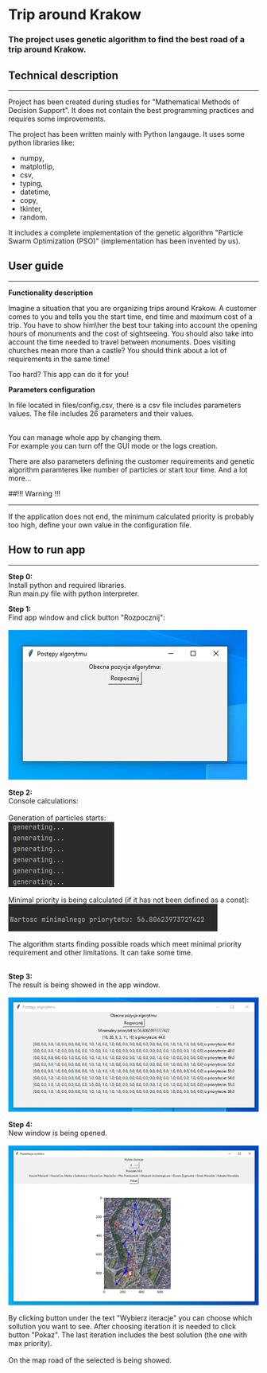 # Trip around Krakow

### The project uses genetic algorithm to find the best road of a trip around Krakow.


## Technical description
_________________

Project has been created during studies for "Mathematical Methods of Decision Support".
It does not contain the best programming practices and requires some improvements.

The project has been written mainly with Python langauge. 
It uses some python libraries like:
- numpy,
- matplotlip,
- csv,
- typing,
- datetime,
- copy,
- tkinter,
- random.

It includes a complete implementation of the genetic algorithm "Particle Swarm Optimization (PSO)" 
(implementation has been invented by us).

## User guide
_________________

**Functionality description**

Imagine a situation that you are organizing trips around Krakow.
A customer comes to you and tells you the start time, end time and maximum cost of a trip.
You have to show him\her the best tour taking into account the opening hours of monuments and the cost of sightseeing.
You should also take into account the time needed to travel between monuments.
Does visiting churches mean more than a castle?
You should think about a lot of requirements in the same time!

Too hard? This app can do it for you!

**Parameters configuration**

In file located in files/config.csv, there is a csv file includes parameters values. 
The file includes 26 parameters and their values.

<br>You can manage whole app by changing them.
<br>For example you can turn off the GUI mode or the logs creation.

There are also parameters defining the customer requirements and genetic algorithm paramteres like number of particles or start tour time.
And a lot more...

##!!! Warning !!!
___________
If the application does not end, the minimum calculated priority is probably too high, define your own value in the configuration file.


## How to run app
____________

**Step 0:** <br>
Install python and required libraries. <br>
Run main.py file with python interpreter.

**Step 1:** <br>
Find app window and click button "Rozpocznij": <br><br>
![Alt, Step1](./userguideimages/Step1.png)

**Step 2:** <br>
Console calculations:<br><br>
Generation of particles starts: <br>
![Alt, Step21](./userguideimages/Step2.1.png)

Minimal priority is being calculated (if it has not been defined as a const): <br>
![Alt, Step22](./userguideimages/Step2.2.png)

The algorithm starts finding possible roads which meet minimal priority requirement and other limitations.
It can take some time. <br><br>

**Step 3:** <br>
The result is being showed in the app window.<br><br>
![Alt, Step23](./userguideimages/Step2.3.png)

**Step 4:** <br>
New window is being opened.<br><br>
![Alt, Step4](./userguideimages/Step4.png)

By clicking button under the text "Wybierz iteracje" you can choose which sollution you want to see.
After choosing iteration it is needed to click button "Pokaz".
The last iteration includes the best solution (the one with max priority).
<br><br>
On the map road of the selected is being showed.


